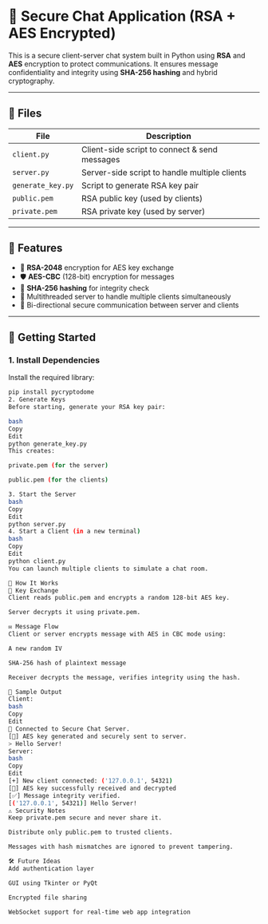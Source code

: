 # 🔐 Secure Chat Application (RSA + AES Encrypted)

This is a secure client-server chat system built in Python using **RSA** and **AES** encryption to protect communications. It ensures message confidentiality and integrity using **SHA-256 hashing** and hybrid cryptography.

---

## 📁 Files

| File             | Description                                 |
|------------------|---------------------------------------------|
| `client.py`      | Client-side script to connect & send messages |
| `server.py`      | Server-side script to handle multiple clients |
| `generate_key.py`| Script to generate RSA key pair              |
| `public.pem`     | RSA public key (used by clients)             |
| `private.pem`    | RSA private key (used by server)             |

---

## 🔧 Features

- 🔐 **RSA-2048** encryption for AES key exchange
- 🛡️ **AES-CBC** (128-bit) encryption for messages
- 📎 **SHA-256 hashing** for integrity check
- 🔄 Multithreaded server to handle multiple clients simultaneously
- 🔁 Bi-directional secure communication between server and clients

---

## 🚀 Getting Started

### 1. Install Dependencies

Install the required library:

```bash
pip install pycryptodome
2. Generate Keys
Before starting, generate your RSA key pair:

bash
Copy
Edit
python generate_key.py
This creates:

private.pem (for the server)

public.pem (for the clients)

3. Start the Server
bash
Copy
Edit
python server.py
4. Start a Client (in a new terminal)
bash
Copy
Edit
python client.py
You can launch multiple clients to simulate a chat room.

💬 How It Works
🔑 Key Exchange
Client reads public.pem and encrypts a random 128-bit AES key.

Server decrypts it using private.pem.

✉️ Message Flow
Client or server encrypts message with AES in CBC mode using:

A new random IV

SHA-256 hash of plaintext message

Receiver decrypts the message, verifies integrity using the hash.

📸 Sample Output
Client:
bash
Copy
Edit
🔐 Connected to Secure Chat Server.
[🔑] AES key generated and securely sent to server.
> Hello Server!
Server:
bash
Copy
Edit
[+] New client connected: ('127.0.0.1', 54321)
[🔑] AES key successfully received and decrypted
[✅] Message integrity verified.
[('127.0.0.1', 54321)] Hello Server!
⚠️ Security Notes
Keep private.pem secure and never share it.

Distribute only public.pem to trusted clients.

Messages with hash mismatches are ignored to prevent tampering.

🛠️ Future Ideas
Add authentication layer

GUI using Tkinter or PyQt

Encrypted file sharing

WebSocket support for real-time web app integration
